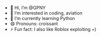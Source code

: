 - 👋 Hi, I’m @GPNY
- 👀 I’m interested in coding, aviation
- 🌱 I’m currently learning Python
- 😄 Pronouns: croissant
- ⚡ Fun fact: I also like Roblox exploiting =)

<!---
GPNY/GPNY is a ✨ special ✨ repository because its `README.md` (this file) appears on your GitHub profile.
You can click the Preview link to take a look at your changes.
--->
